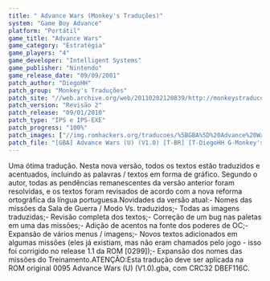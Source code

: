 ```yaml
---
title: " Advance Wars (Monkey's Traduções)"
system: "Game Boy Advance"
platform: "Portátil"
game_title: "Advance Wars"
game_category: "Estratégia"
game_players: "4"
game_developer: "Intelligent Systems"
game_publisher: "Nintendo"
game_release_date: "09/09/2001"
patch_author: "DiegoHH"
patch_group: "Monkey's Traduções"
patch_site: "//web.archive.org/web/20110202120839/http://monkeystraducoes.com/"
patch_version: "Revisão 2"
patch_release: "09/01/2010"
patch_type: "IPS e IPS-EXE"
patch_progress: "100%"
patch_images: ["//img.romhackers.org/traducoes/%5BGBA%5D%20Advance%20Wars%20-%20Monkey's%20Tradu%C3%A7%C3%B5es%20-%201.png","//img.romhackers.org/traducoes/%5BGBA%5D%20Advance%20Wars%20-%20Monkey's%20Tradu%C3%A7%C3%B5es%20-%202.png","//img.romhackers.org/traducoes/%5BGBA%5D%20Advance%20Wars%20-%20Monkey's%20Tradu%C3%A7%C3%B5es%20-%203.png"]
patch_file: "[GBA] Advance Wars (U) (V1.0) [T-BR] [T-DiegoHH G-Monkey's Traduções] [V-Revisão 2 P-100% A-2010].rar"
---
```

Uma ótima tradução. Nesta nova versão, todos os textos estão traduzidos e acentuados, incluindo as palavras / textos em forma de gráfico. Segundo o autor, todas as pendências remanescentes da versão anterior foram resolvidas, e os textos foram revisados de acordo com a nova reforma ortográfica da língua portuguesa.Novidades da versão atual:- Nomes das missões da Sala de Guerra / Modo Vs. traduzidos;- Todas as imagens traduzidas;- Revisão completa dos textos;- Correção de um bug nas paletas em uma das missões;- Adição de acentos na fonte dos poderes de OC;- Expansão de vários menus / imagens;- Novos textos adicionados em algumas missões (eles já existiam, mas não eram chamados pelo jogo - isso foi corrigido no release 1.1 da ROM [0299]);- Expansão dos nomes das missões do Treinamento.ATENÇÃO:Esta tradução deve ser aplicada na ROM original 0095 Advance Wars (U) (V1.0).gba, com CRC32 DBEF116C.